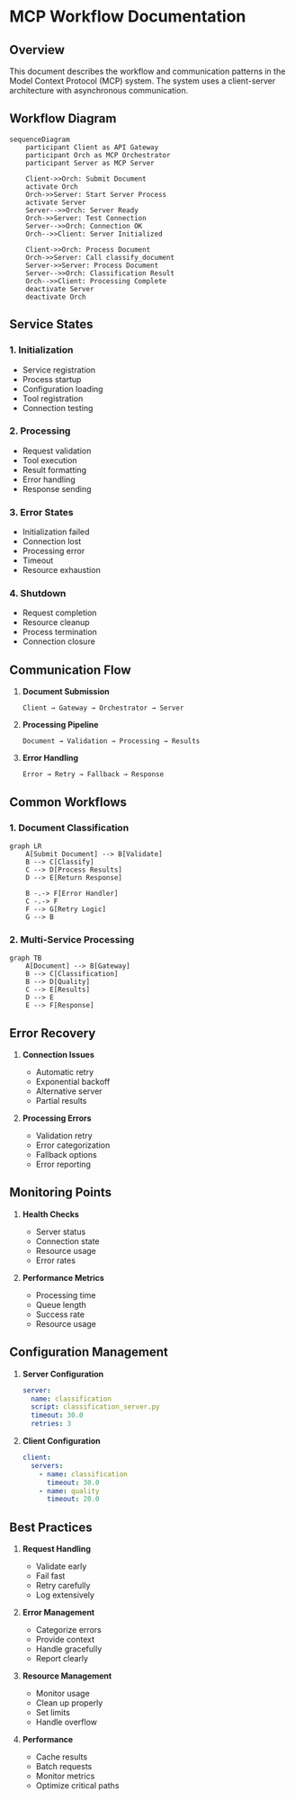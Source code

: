 # MCP Workflow Documentation

## Overview

This document describes the workflow and communication patterns in the Model Context Protocol (MCP) system. The system uses a client-server architecture with asynchronous communication.

## Workflow Diagram

```mermaid
sequenceDiagram
    participant Client as API Gateway
    participant Orch as MCP Orchestrator
    participant Server as MCP Server
    
    Client->>Orch: Submit Document
    activate Orch
    Orch->>Server: Start Server Process
    activate Server
    Server-->>Orch: Server Ready
    Orch->>Server: Test Connection
    Server-->>Orch: Connection OK
    Orch-->>Client: Server Initialized
    
    Client->>Orch: Process Document
    Orch->>Server: Call classify_document
    Server->>Server: Process Document
    Server-->>Orch: Classification Result
    Orch-->>Client: Processing Complete
    deactivate Server
    deactivate Orch
```

## Service States

### 1. Initialization
- Service registration
- Process startup
- Configuration loading
- Tool registration
- Connection testing

### 2. Processing
- Request validation
- Tool execution
- Result formatting
- Error handling
- Response sending

### 3. Error States
- Initialization failed
- Connection lost
- Processing error
- Timeout
- Resource exhaustion

### 4. Shutdown
- Request completion
- Resource cleanup
- Process termination
- Connection closure

## Communication Flow

1. **Document Submission**
   ```
   Client → Gateway → Orchestrator → Server
   ```

2. **Processing Pipeline**
   ```
   Document → Validation → Processing → Results
   ```

3. **Error Handling**
   ```
   Error → Retry → Fallback → Response
   ```

## Common Workflows

### 1. Document Classification

```mermaid
graph LR
    A[Submit Document] --> B[Validate]
    B --> C[Classify]
    C --> D[Process Results]
    D --> E[Return Response]
    
    B -.-> F[Error Handler]
    C -.-> F
    F --> G[Retry Logic]
    G --> B
```

### 2. Multi-Service Processing

```mermaid
graph TB
    A[Document] --> B[Gateway]
    B --> C[Classification]
    B --> D[Quality]
    C --> E[Results]
    D --> E
    E --> F[Response]
```

## Error Recovery

1. **Connection Issues**
   - Automatic retry
   - Exponential backoff
   - Alternative server
   - Partial results

2. **Processing Errors**
   - Validation retry
   - Error categorization
   - Fallback options
   - Error reporting

## Monitoring Points

1. **Health Checks**
   - Server status
   - Connection state
   - Resource usage
   - Error rates

2. **Performance Metrics**
   - Processing time
   - Queue length
   - Success rate
   - Resource usage

## Configuration Management

1. **Server Configuration**
   ```yaml
   server:
     name: classification
     script: classification_server.py
     timeout: 30.0
     retries: 3
   ```

2. **Client Configuration**
   ```yaml
   client:
     servers:
       - name: classification
         timeout: 30.0
       - name: quality
         timeout: 20.0
   ```

## Best Practices

1. **Request Handling**
   - Validate early
   - Fail fast
   - Retry carefully
   - Log extensively

2. **Error Management**
   - Categorize errors
   - Provide context
   - Handle gracefully
   - Report clearly

3. **Resource Management**
   - Monitor usage
   - Clean up properly
   - Set limits
   - Handle overflow

4. **Performance**
   - Cache results
   - Batch requests
   - Monitor metrics
   - Optimize critical paths
